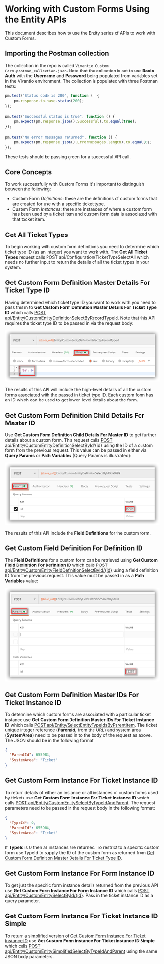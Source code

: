 # Working with Custom Forms Using the Entity APIs

This document describes how to use the Entity series of APIs to work with Custom Forms.

## Importing the Postman collection

The collection in the repo is called `Vivantio Custom Form.postman_collection.json`. Note that the collection is set to use **Basic Auth** with the **Username** and **Password** being populated from variables set in the Vivantio environment. The collection is populated with three Postman tests:

```JavaScript
pm.test("Status code is 200", function () {
    pm.response.to.have.status(200);
});

pm.test("Successful status is true", function () {
    pm.expect(pm.response.json().Successful).to.equal(true);
});

pm.test("No error messages returned", function () {
    pm.expect(pm.response.json().ErrorMessages.length).to.equal(0);
});
```

These tests should be passing green for a successful API call.

## Core Concepts

To work successfully with Custom Forms it's important to distinguish between the following:

- Custom Form *Definitions*: these are the definitions of custom forms that are created for use with a specific ticket type.
- Custom Form *Instances*: these are instances of where a custom form has been used by a ticket item and custom form data is associated with that tocket item.

## Get All Ticket Types

To begin working with custom form definitions you need to determine which ticket type ID (as an integer) you want to work with. The **Get All Ticket Types** request calls [POST api/Configuration/TicketTypeSelectAll](https://webservices-na01.vivantio.com/Help/Api/POST-api-Configuration-TicketTypeSelectAll) which needs no further input to return the details of all the ticket types in your system.

## Get Custom Form Definition Master Details For Ticket Type ID

Having determined which ticket type ID you want to work with you need to pass this in to **Get Custom Form Definition Master Details For Ticket Type ID** which calls [POST api/Entity/CustomEntityDefinitionSelectByRecordTypeId](https://webservices-na01.vivantio.com/Help/Api/POST-api-Entity-CustomEntityDefinitionSelectByRecordTypeId). Note that this API requires the ticket type ID to be passed in via the request body:

![postman-request-body](images/postman-request-body.png)

The results of this API will include the high-level details of all the custom forms associated with the passed in ticket type ID. Each custom form has an ID which can be used to get lower-level details about the form.

## Get Custom Form Definition Child Details For Master ID

Use **Get Custom Form Definition Child Details For Master ID** to get further details about a custom form. This request calls [POST api/Entity/CustomEntityDefinitionSelectById/{id}](https://webservices-na01.vivantio.com/Help/Api/POST-api-Entity-CustomEntityDefinitionSelectById-id) using the ID of a custom form from the previous request. This value can be passed in either via **Query Params** or **Path Variables** (Query Params is illustrated):

![postman-request-params-query](images/postman-request-params-query.png)

The results of this API include the **Field Definitions** for the custom form.

## Get Custom Field Definition For Definition ID

The **Field Definitions** for a custom form can be retrieved using **Get Custom Field Definition For Definition ID** which calls [POST api/Entity/CustomEntityFieldDefinitionSelectById/{id}](https://webservices-na01.vivantio.com/Help/Api/POST-api-Entity-CustomEntityFieldDefinitionSelectById-id) using a field definition ID from the previous request. This value must be passed in as a **Path Variables** value:

![postman-request-params-path](images/postman-request-params-path.png)

## Get Custom Form Definition Master IDs For Ticket Instance ID

To determine which custom forms are associated with a particular ticket instance use **Get Custom Form Definition Master IDs For Ticket Instance ID** which calls [POST api/Entity/SelectEntityTypeIdsByParentItem](https://webservices-na01.vivantio.com/Help/Api/POST-api-Entity-SelectEntityTypeIdsByParentItem). The ticket unique integer reference (**ParentId**, from the URL) and system area (**SystemArea**) need to be passed in to the body of the request as above. The JSON should be in the following format:

```JSON
{
  "ParentId": 655984,
  "SystemArea": "Ticket"
}
```

## Get Custom Form Instance For Ticket Instance ID

To return details of either an instance or all instances of custom forms used by tickets use **Get Custom Form Instance For Ticket Instance ID** which calls [POST api/Entity/CustomEntitySelectByTypeIdAndParent](https://webservices-na01.vivantio.com/Help/Api/POST-api-Entity-CustomEntitySelectByTypeIdAndParent). The request parameters need to be passed in the request body in the following format:

```JSON
{
  "TypeId": 0,
  "ParentId": 655984,
  "SystemArea": "Ticket"
}
```

If **TypeId** is 0 then all instances are returned. To restrict to a specific custom form use TypeId to supply the ID of the custom form as returned from [Get Custom Form Definition Master Details For Ticket Type ID](working-with-custom-forms-using-entity-apis.md#get-custom-form-definition-master-details-for-ticket-type-id).

## Get Custom Form Instance For Form Instance ID

To get just the specific form instance details returned from the previous API use **Get Custom Form Instance For Form Instance ID** which calls [POST api/Entity/CustomEntitySelectById/{id}](https://webservices-na01.vivantio.com/Help/Api/POST-api-Entity-CustomEntitySelectById-id). Pass in the ticket instance ID as a query parameter.

## Get Custom Form Instance For Ticket Instance ID Simple

To return a simplified version of [Get Custom Form Instance For Ticket Instance ID](working-with-custom-forms-using-entity-apis.md#get-custom-form-instance-for-ticket-instance-id) use **Get Custom Form Instance For Ticket Instance ID Simple** which calls [POST api/Entity/CustomEntitySimplifiedSelectByTypeIdAndParent](https://webservices-na01.vivantio.com/Help/Api/POST-api-Entity-CustomEntitySimplifiedSelectByTypeIdAndParent) using the same JSON body parameters.

